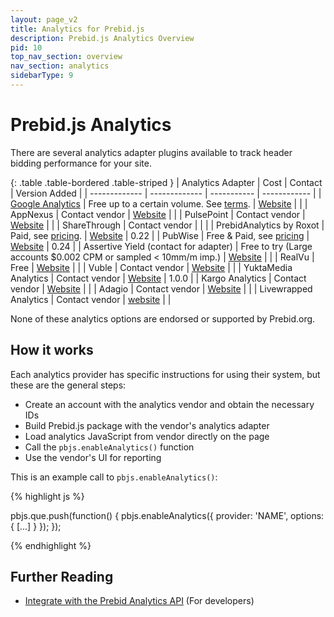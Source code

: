 ```yaml
---
layout: page_v2
title: Analytics for Prebid.js
description: Prebid.js Analytics Overview
pid: 10
top_nav_section: overview
nav_section: analytics
sidebarType: 9
---
```




# Prebid.js Analytics

There are several analytics adapter plugins available to track header bidding performance for your site.

{: .table .table-bordered .table-striped }
| Analytics Adapter                                                | Cost                                                                                | Contact                                                          | Version Added |
| -------------                                                    | -------------                                                                       | -----------                                                      |  ------------ |
| [Google Analytics]({{site.baseurl}}/overview/ga-analytics.html) | Free up to a certain volume. See [terms](https://www.google.com/analytics/terms/).  | [Website](https://www.google.com/analytics)                      |               |
| AppNexus                                                         | Contact vendor                                                                      | [Website](https://www.appnexus.com/en/publishers/header-bidding) |               |
| PulsePoint                                                       | Contact vendor                                                                      | [Website](https://www.pulsepoint.com/header-bidding.html)        |               |
| ShareThrough                                                     | Contact vendor                                                                      |                                                                  |               |
| PrebidAnalytics by Roxot                                         | Paid, see [pricing](http://prebidanalytics.com/#pricing). | [Website](http://prebidanalytics.com/overview-examples)          |          0.22 |
| PubWise                                                          | Free & Paid, see [pricing](https://pubwise.io/pricing/)                                    | [Website](https://pubwise.io/pubwise/)                                   |          0.24 |
| Assertive Yield (contact for adapter) | Free to try (Large accounts $0.002 CPM or sampled < 10mm/m imp.) | [Website](https://yield.assertcom.de) | |
| RealVu                                                           | Free                                                                                | [Website](https://www.realvu.com/rvaa/)                          |               |
| Vuble                                                            | Contact vendor                                                                      | [Website](https://vuble.tv/us/prebid/)                           |               |
| YuktaMedia Analytics                                             | Contact vendor                                                                      | [Website](https://yuktamedia.com/publishers/prebid/)                                        | 1.0.0 |
| Kargo Analytics                                                  | Contact vendor                                                                      | [Website](https://kargo.com/)                                        | |
| Adagio                                                           | Contact vendor                                                                      | [Website](https://adagio.io)                                        | |
| Livewrapped Analytics                                            | Contact vendor                                                                      | [website](https://livewrapped.com/)                                        | |

None of these analytics options are endorsed or supported by Prebid.org.

## How it works

Each analytics provider has specific instructions for using their system, but these are the general steps:

* Create an account with the analytics vendor and obtain the necessary IDs
* Build Prebid.js package with the vendor's analytics adapter
* Load analytics JavaScript from vendor directly on the page
* Call the `pbjs.enableAnalytics()` function
* Use the vendor's UI for reporting

This is an example call to `pbjs.enableAnalytics()`:

{% highlight js %}

pbjs.que.push(function() {
    pbjs.enableAnalytics({
        provider: 'NAME',
        options: {
            [...]
        }
    });
});

{% endhighlight %}

## Further Reading

- [Integrate with the Prebid Analytics API]({{site.baseurl}}/dev-docs/integrate-with-the-prebid-analytics-api.html) (For developers)


